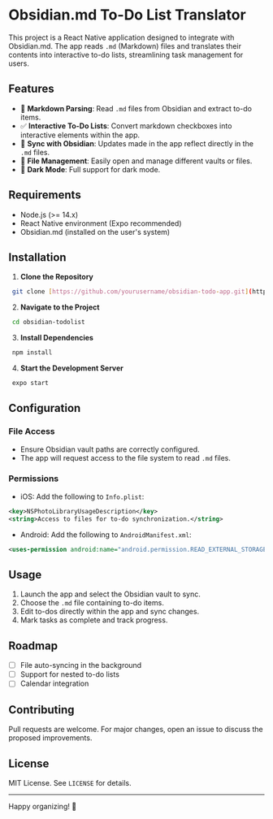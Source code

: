 # Obsidian.md To-Do List Translator

This project is a React Native application designed to integrate with Obsidian.md. The app reads `.md` (Markdown) files and translates their contents into interactive to-do lists, streamlining task management for users.

## Features
- 📄 **Markdown Parsing**: Read `.md` files from Obsidian and extract to-do items.
- ✅ **Interactive To-Do Lists**: Convert markdown checkboxes into interactive elements within the app.
- 🔄 **Sync with Obsidian**: Updates made in the app reflect directly in the `.md` files.
- 📂 **File Management**: Easily open and manage different vaults or files.
- 🌙 **Dark Mode**: Full support for dark mode.

## Requirements
- Node.js (>= 14.x)
- React Native environment (Expo recommended)
- Obsidian.md (installed on the user's system)

## Installation

1. **Clone the Repository**
```bash
 git clone [https://github.com/yourusername/obsidian-todo-app.git](https://github.com/lemessdavi/obsidian-todolist)
```
2. **Navigate to the Project**
```bash
 cd obsidian-todolist
```
3. **Install Dependencies**
```bash
 npm install
```
4. **Start the Development Server**
```bash
 expo start
```

## Configuration

### File Access
- Ensure Obsidian vault paths are correctly configured.
- The app will request access to the file system to read `.md` files.

### Permissions
- iOS: Add the following to `Info.plist`:
```xml
<key>NSPhotoLibraryUsageDescription</key>
<string>Access to files for to-do synchronization.</string>
```
- Android: Add the following to `AndroidManifest.xml`:
```xml
<uses-permission android:name="android.permission.READ_EXTERNAL_STORAGE"/>
```

## Usage
1. Launch the app and select the Obsidian vault to sync.
2. Choose the `.md` file containing to-do items.
3. Edit to-dos directly within the app and sync changes.
4. Mark tasks as complete and track progress.

## Roadmap
- [ ] File auto-syncing in the background
- [ ] Support for nested to-do lists
- [ ] Calendar integration

## Contributing
Pull requests are welcome. For major changes, open an issue to discuss the proposed improvements.

## License
MIT License. See `LICENSE` for details.

---

Happy organizing! 🚀

